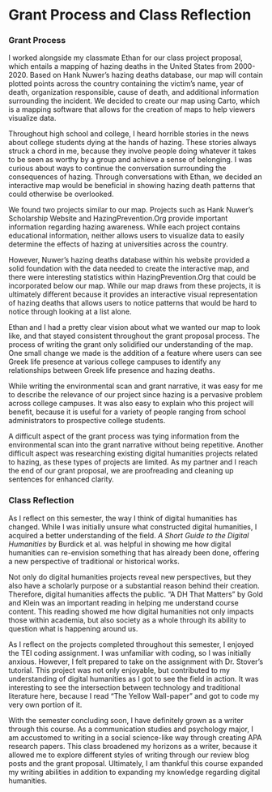# Grant Process and Class Reflection

### Grant Process
I worked alongside my classmate Ethan for our class project proposal, which entails a mapping of hazing deaths in the United States from 2000-2020. Based on Hank Nuwer’s hazing deaths database, our map will contain plotted points across the country containing the victim’s name, year of death, organization responsible, cause of death, and additional information surrounding the incident. We decided to create our map using Carto, which is a mapping software that allows for the creation of maps to help viewers visualize data. 

Throughout high school and college, I heard horrible stories in the news about college students dying at the hands of hazing. These stories always struck a chord in me, because they involve people doing whatever it takes to be seen as worthy by a group and achieve a sense of belonging. I was curious about ways to continue the conversation surrounding the consequences of hazing. Through conversations with Ethan, we decided an interactive map would be beneficial in showing hazing death patterns that could otherwise be overlooked. 

We found two projects similar to our map. Projects such as Hank Nuwer’s Scholarship Website and HazingPrevention.Org provide important information regarding hazing awareness. While each project contains educational information, neither allows users to visualize data to easily determine the effects of hazing at universities across the country. 

However, Nuwer’s hazing deaths database within his website provided a solid foundation with the data needed to create the interactive map, and there were interesting statistics within HazingPrevention.Org that could be incorporated below our map. While our map draws from these projects, it is ultimately different because it provides an interactive visual representation of hazing deaths that allows users to notice patterns that would be hard to notice through looking at a list alone. 

Ethan and I had a pretty clear vision about what we wanted our map to look like, and that stayed consistent throughout the grant proposal process. The process of writing the grant only solidified our understanding of the map. One small change we made is the addition of a feature where users can see Greek life presence at various college campuses to identify any relationships between Greek life presence and hazing deaths. 

While writing the environmental scan and grant narrative, it was easy for me to describe the relevance of our project since hazing is a pervasive problem across college campuses. It was also easy to explain who this project will benefit, because it is useful for a variety of people ranging from school administrators to prospective college students. 

A difficult aspect of the grant process was tying information from the environmental scan into the grant narrative without being repetitive. Another difficult aspect was researching existing digital humanities projects related to hazing, as these types of projects are limited. As my partner and I reach the end of our grant proposal, we are proofreading and cleaning up sentences for enhanced clarity.

### Class Reflection
As I reflect on this semester, the way I think of digital humanities has changed. While I was initially unsure what constructed digital humanities, I acquired a better understanding of the field. *A Short Guide to the Digital Humanities* by Burdick et al. was helpful in showing me how digital humanities can re-envision something that has already been done, offering a new perspective of traditional or historical works. 

Not only do digital humanities projects reveal new perspectives, but they also have a scholarly purpose or a substantial reason behind their creation. Therefore, digital humanities affects the public.  “A DH That Matters” by Gold and Klein was an important reading in helping me understand course content. This reading showed me how digital humanities not only impacts those within academia, but also society as a whole through its ability to question what is happening around us.

As I reflect on the projects completed throughout this semester, I enjoyed the TEI coding assignment. I was unfamiliar with coding, so I was initially anxious. However, I felt prepared to take on the assignment with Dr. Stover’s tutorial. This project was not only enjoyable, but contributed to my understanding of digital humanities as I got to see the field in action. It was interesting to see the intersection between technology and traditional literature here, because I read “The Yellow Wall-paper” and got to code my very own portion of it. 

With the semester concluding soon, I have definitely grown as a writer through this course. As a communication studies and psychology major, I am accustomed to writing in a social science-like way through creating APA research papers. This class broadened my horizons as a writer, because it allowed me to explore different styles of writing through our review blog posts and the grant proposal. Ultimately, I am thankful this course expanded my writing abilities in addition to expanding my knowledge regarding digital humanities. 
